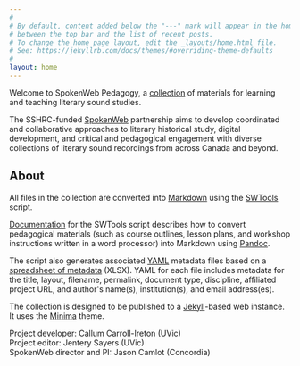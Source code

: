 ```yaml
---
#
# By default, content added below the "---" mark will appear in the home page
# between the top bar and the list of recent posts.
# To change the home page layout, edit the _layouts/home.html file.
# See: https://jekyllrb.com/docs/themes/#overriding-theme-defaults
#
layout: home
---
```

Welcome to SpokenWeb Pedagogy, a [collection](https://jentery.github.io/SWDemo/mdfiles/) of materials for learning and teaching literary sound studies. 

The SSHRC-funded [SpokenWeb](https://spokenweb.ca/) partnership aims to develop coordinated and collaborative approaches to literary historical study, digital development, and critical and pedagogical engagement with diverse collections of literary sound recordings from across Canada and beyond.

## About 

All files in the collection are converted into [Markdown](https://daringfireball.net/projects/markdown/) using the [SWTools](https://github.com/callumyci/SWTools) script. 

[Documentation](https://github.com/callumyci/SWTools/blob/main/README.md) for the SWTools script describes how to convert pedagogical materials (such as course outlines, lesson plans, and workshop instructions written in a word processor) into Markdown using [Pandoc](https://pandoc.org/). 

The script also generates associated [YAML](https://yaml.org/) metadata files based on a [spreadsheet of metadata](https://github.com/jentery/SWDemo/blob/main/metadata.xlsx) (XLSX). YAML for each file includes metadata for the title, layout, filename, permalink, document type, discipline, affiliated project URL, and author's name(s), institution(s), and email address(es). 

The collection is designed to be published to a [Jekyll](https://github.com/jekyll)-based web instance. It uses the [Minima](https://github.com/jekyll/minima) theme. 

Project developer: Callum Carroll-Ireton (UVic)    
Project editor: Jentery Sayers (UVic)    
SpokenWeb director and PI: Jason Camlot (Concordia)   
